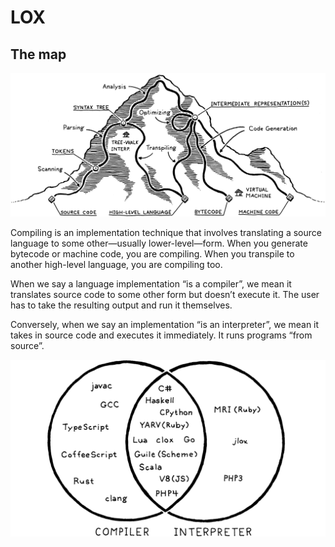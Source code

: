 # LOX

## The map

![map](image.png)

Compiling is an implementation technique that involves translating a source language to some other—usually lower-level—form. When you generate bytecode or machine code, you are compiling. When you transpile to another high-level language, you are compiling too.

When we say a language implementation “is a compiler”, we mean it translates source code to some other form but doesn’t execute it. The user has to take the resulting output and run it themselves.

Conversely, when we say an implementation “is an interpreter”, we mean it takes in source code and executes it immediately. It runs programs “from source”.

![alt text](image-1.png)
